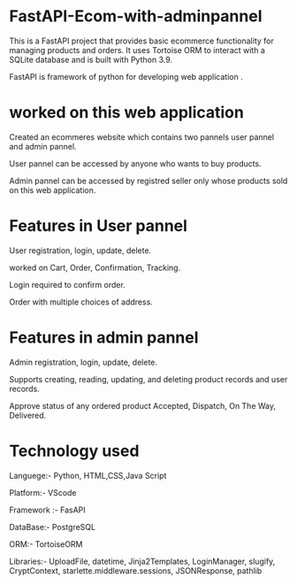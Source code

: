 # FastAPI-Ecom-with-adminpannel
This is a FastAPI project that provides basic ecommerce functionality for managing products and orders. It uses Tortoise ORM to interact with a SQLite database and is built with Python 3.9.

FastAPI is framework of python for developing web application .

# worked on this web application
Created an ecommeres website which contains  two pannels user pannel and admin pannel.

User pannel can be accessed by anyone who wants to buy products.

Admin pannel can be accessed by registred seller only whose products sold on this web application.

# Features in User pannel
User registration, login, update, delete.

worked on Cart, Order, Confirmation, Tracking.

Login required to confirm order.

Order with multiple choices of address.


# Features in admin pannel
Admin registration, login, update, delete.

Supports creating, reading, updating, and deleting product records and user records.

Approve status of any ordered product Accepted, Dispatch, On The Way, Delivered.


# Technology used 
Languege:- Python, HTML,CSS,Java Script

Platform:- VScode

Framework :- FasAPI

DataBase:- PostgreSQL

ORM:- TortoiseORM

Libraries:- UploadFile, datetime, Jinja2Templates, LoginManager, slugify, CryptContext, starlette.middleware.sessions, JSONResponse, pathlib



